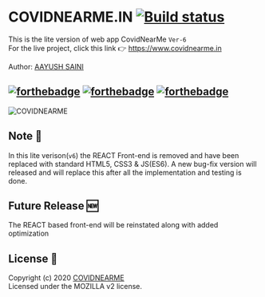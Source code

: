 # COVIDNEARME.IN [![Build status](https://ci.appveyor.com/api/projects/status/vtx65w9eg511tgo4)](https://ci.appveyor.com/project/shama/gaze) 

This is the lite version of web app CovidNearMe `Ver-6` <br>
For the live project, click this link 👉 https://www.covidnearme.in 

Author: <a href="https://aayushsaini.com">AAYUSH SAINI</a>

## [![forthebadge](https://forthebadge.com/images/badges/uses-js.svg)](https://forthebadge.com) [![forthebadge](https://forthebadge.com/images/badges/uses-html.svg)](https://forthebadge.com) [![forthebadge](https://forthebadge.com/images/badges/uses-css.svg)](https://forthebadge.com) 


![COVIDNEARME](http://images.ctfassets.net/jm7q4xlnyfax/3tIysTwifPYvZArKkcf6fz/2639f0ec0a4b591de06985962d01657e/p1-min.png)

## Note 📝
In this lite verison(`v6`) the REACT Front-end is removed and have been replaced with standard HTML5, CSS3 & JS(ES6).
A new bug-fix version will released and will replace this after all the implementation and testing is done.

## Future Release 🆕
The REACT based front-end will be reinstated along with added optimization

## License 📑
Copyright (c) 2020 <a href="https://covidnearme.in">COVIDNEARME</a><br>
Licensed under the MOZILLA v2 license.
